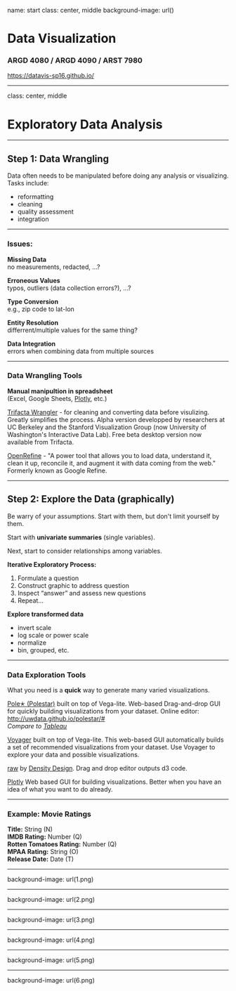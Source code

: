 name: start
class: center, middle
background-image: url()

# Data Visualization
                
### ARGD 4080 / ARGD 4090 / ARST 7980

<https://datavis-sp16.github.io/>

---
class: center, middle

# Exploratory Data Analysis


---
## Step 1: Data Wrangling  

Data often needs to be manipulated before doing any analysis or visualizing. Tasks include:  

- reformatting  
- cleaning  
- quality assessment  
- integration

---
### Issues:

**Missing Data**  
no measurements, redacted, ...?

**Erroneous Values**  
typos, outliers (data collection errors?), ...?

**Type Conversion**  
e.g., zip code to lat-lon

**Entity Resolution**  
differrent/multiple values for the same thing?

**Data Integration**  errors when combining data from multiple sources

---
### Data Wrangling Tools

**Manual manipultion in spreadsheet**  
(Excel, Google Sheets, [Plotly](http://plot.ly), etc.)

[Trifacta Wrangler](https://www.trifacta.com/trifacta-wrangler/) - for cleaning and converting data before visulizing.  Greatly simplifies the process. Alpha version developped by researchers at UC Berkeley and the Stanford Visualization Group (now University of Washington's Interactive Data Lab).  Free beta desktop version now available from Trifacta.

[OpenRefine](https://github.com/OpenRefine/OpenRefine) - "A power tool that allows you to load data, understand it, clean it up, reconcile it, and augment it with data coming from the web." Formerly known as Google Refine.

---
## Step 2: Explore the Data (graphically) 

Be warry of your assumptions.  Start with them, but don't limit yourself by them.

Start with **univariate summaries** (single variables).

Next, start to consider relationships among variables.

**Iterative Exploratory Process:**

1. Formulate a question2. Construct graphic to address question3. Inspect “answer” and assess new questions  
4. Repeat...**Explore transformed data**

- invert scale
- log scale or power scale
- normalize
- bin, grouped, etc.

---
### Data Exploration Tools

What you need is a **quick** way to generate many varied visualizations.  

[Pole✭ (Polestar)](https://vega.github.io/polestar) built on top of Vega-lite. Web-based Drag-and-drop GUI for quickly building visualizations from your dataset. Online editor: http://uwdata.github.io/polestar/#<br>
*Compare to [Tableau](http://www.tableau.com/)*

[Voyager](https://vega.github.io/voyager) built on top of Vega-lite. This web-based GUI automatically builds a set of recommended visualizations from your dataset.  Use Voyager to explore your data and possible visualizations.

[raw](http://raw.densitydesign.org/) by [Density Design](http://www.densitydesign.org/).  Drag and drop editor outputs d3 code.  

[Plotly](http://plot.ly) Web based GUI for building visualizations.  Better when you have an idea of what you want to do already.

---
### Example: Movie Ratings**Title:** String (N)  **IMDB Rating:** Number (Q)  **Rotten Tomatoes Rating:** Number (Q)  
**MPAA Rating:** String (O)  **Release Date:** Date (T)

---
background-image: url(1.png)

---
background-image: url(2.png)

---
background-image: url(3.png)

---
background-image: url(4.png)

---
background-image: url(5.png)

---
background-image: url(6.png)



